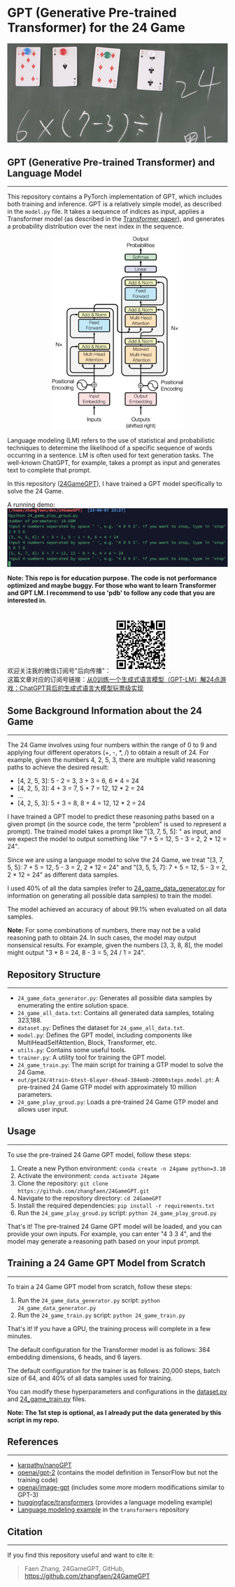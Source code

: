 # GPT (Generative Pre-trained Transformer) for the 24 Game

![24 Game](img/24-game.png)

## GPT (Generative Pre-trained Transformer) and Language Model
-------
This repository contains a PyTorch implementation of GPT, which includes both training and inference. GPT is a relatively simple model, as described in the `model.py` file. It takes a sequence of indices as input, applies a Transformer model (as described in the [Transformer paper](https://arxiv.org/abs/1706.03762)), and generates a probability distribution over the next index in the sequence.

<center><img src="img/transformer.jpg" width="300" /></center>

Language modeling (LM) refers to the use of statistical and probabilistic techniques to determine the likelihood of a specific sequence of words occurring in a sentence. LM is often used for text generation tasks. The well-known ChatGPT, for example, takes a prompt as input and generates text to complete that prompt.

In this repository ([24GameGPT](https://github.com/zhangfaen/24GameGPT)), I have trained a GPT model specifically to solve the 24 Game.

A running demo:
![24-game-play-ground-demo](img/24-game-play-ground-demo.png)

**Note: This repo is for education purpose. The code is not performance optimized and maybe buggy. For those who want to learn Transformer and GPT LM. I recommend to use 'pdb' to follow any code that you are interested in.**

## 
欢迎关注我的微信订阅号"后向传播"： ![后向传播](img/back_propogation_fze.jpeg). <br/>
这篇文章对应的订阅号链接：[从0训练一个生成式语言模型（GPT-LM）解24点游戏：ChatGPT背后的生成式语言大模型玩票级实现](https://mp.weixin.qq.com/s/OxvYXXYYbZq-WmgDRNgHYw)

## Some Background Information about the 24 Game
-------
The 24 Game involves using four numbers within the range of 0 to 9 and applying four different operators (+, -, *, /) to obtain a result of 24. For example, given the numbers 4, 2, 5, 3, there are multiple valid reasoning paths to achieve the desired result:

- [4, 2, 5, 3]: 5 - 2 = 3, 3 + 3 = 6, 6 * 4 = 24
- [4, 2, 5, 3]: 4 + 3 = 7, 5 + 7 = 12, 12 * 2 = 24
- ...
- [4, 2, 5, 3]: 5 + 3 = 8, 8 + 4 = 12, 12 * 2 = 24

I have trained a GPT model to predict these reasoning paths based on a given prompt (in the source code, the term "problem" is used to represent a prompt). The trained model takes a prompt like "[3, 7, 5, 5]: " as input, and we expect the model to output something like "7 + 5 = 12, 5 - 3 = 2, 2 * 12 = 24".

Since we are using a language model to solve the 24 Game, we treat "[3, 7, 5, 5]: 7 + 5 = 12, 5 - 3 = 2, 2 * 12 = 24" and "[3, 5, 5, 7]: 7 + 5 = 12, 5 - 3 = 2, 2 * 12 = 24" as different data samples.

I used 40% of all the data samples (refer to [24_game_data_generator.py](24_game_data_generator.py) for information on generating all possible data samples) to train the model.

The model achieved an accuracy of about 99.1% when evaluated on all data samples.

**Note:** For some combinations of numbers, there may not be a valid reasoning path to obtain 24. In such cases, the model may output nonsensical results. For example, given the numbers [3, 3, 8, 8], the model might output "3 * 8 = 24, 8 - 3 = 5, 24 / 1 = 24".

## Repository Structure
-------
- `24_game_data_generator.py`: Generates all possible data samples by enumerating the entire solution space.
- `24_game_all_data.txt`: Contains all generated data samples, totaling 323,188.
- `dataset.py`: Defines the dataset for `24_game_all_data.txt`.
- `model.py`: Defines the GPT model, including components like MultiHeadSelfAttention, Block, Transformer, etc.
- `utils.py`: Contains some useful tools.
- `trainer.py`: A utility tool for training the GPT model.
- `24_game_train.py`: The main script for training a GTP model to solve the 24 Game.
- `out/get24/4train-6test-6layer-6head-384emb-20000steps.model.pt`: A pre-trained 24 Game GTP model with approximately 10 million parameters.
- `24_game_play_groud.py`: Loads a pre-trained 24 Game GTP model and allows user input.

## Usage
-------
To use the pre-trained 24 Game GPT model, follow these steps:

1. Create a new Python environment: `conda create -n 24game python=3.10`
2. Activate the environment: `conda activate 24game`
3. Clone the repository: `git clone https://github.com/zhangfaen/24GameGPT.git`
4. Navigate to the repository directory: `cd 24GameGPT`
5. Install the required dependencies: `pip install -r requirements.txt`
6. Run the `24_game_play_groud.py` script: `python 24_game_play_groud.py`

That's it! The pre-trained 24 Game GPT model will be loaded, and you can provide your own inputs. For example, you can enter "4 3 3 4", and the model may generate a reasoning path based on your input prompt.

## Training a 24 Game GPT Model from Scratch
-------
To train a 24 Game GPT model from scratch, follow these steps:

1. Run the `24_game_data_generator.py` script: `python 24_game_data_generator.py` 
2. Run the `24_game_train.py` script: `python 24_game_train.py`

That's it! If you have a GPU, the training process will complete in a few minutes.

The default configuration for the Transformer model is as follows: 384 embedding dimensions, 6 heads, and 6 layers.

The default configuration for the trainer is as follows: 20,000 steps, batch size of 64, and 40% of all data samples used for training.

You can modify these hyperparameters and configurations in the [dataset.py](dataset.py) and [24_game_train.py](24_game_train.py) files.

**Note: The 1st step is optional, as I already put the data generated by this script in my repo.**

## References
-------
- [karpathy/nanoGPT](https://github.com/karpathy/nanoGPT)
- [openai/gpt-2](https://github.com/openai/gpt-2) (contains the model definition in TensorFlow but not the training code)
- [openai/image-gpt](https://github.com/openai/image-gpt) (includes some more modern modifications similar to GPT-3)
- [huggingface/transformers](https://github.com/huggingface/transformers) (provides a language modeling example)
- [Language modeling example](https://github.com/huggingface/transformers/tree/master/examples/pytorch/language-modeling) in the `transformers` repository

## Citation
-------
If you find this repository useful and want to cite it:

> Faen Zhang, 24GameGPT, GitHub, https://github.com/zhangfaen/24GameGPT